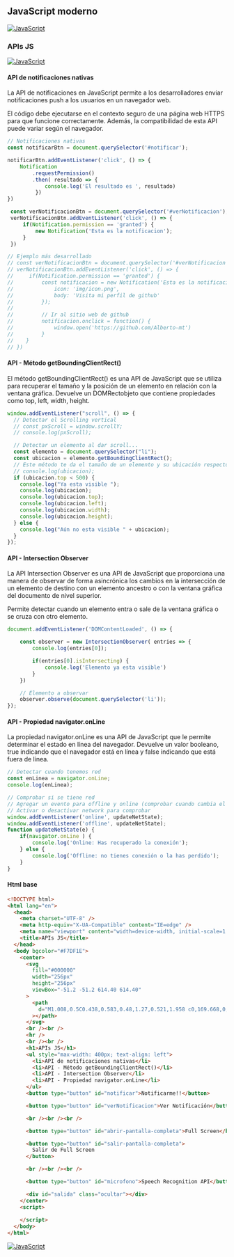## JavaScript moderno
[![JavaScript](https://img.shields.io/badge/JavaScript-F7DF1E?style=for-the-badge&logo=javascript&logoColor=white&labelColor=101010)](https://github.com/Alberto-mt/JavaScript_JQuery/blob/main/JavaScript/Apuntes/index.md)

### APIs JS
[![JavaScript](https://img.shields.io/badge/APIs_JS-c044b8?style=for-the-badge&logo=javascript&logoColor=white&labelColor=101010)](https://github.com/Alberto-mt/JavaScript_JQuery/blob/main/JavaScript/Apuntes/categories/APIs_JS.md)

#### API de notificaciones nativas
La API de notificaciones en JavaScript permite a los desarrolladores enviar notificaciones push a los usuarios en un navegador web.

El código debe ejecutarse en el contexto seguro de una página web HTTPS para que funcione correctamente. Además, la compatibilidad de esta API puede variar según el navegador.

```js
// Notificaciones nativas
const notificarBtn = document.querySelector('#notificar');

notificarBtn.addEventListener('click', () => {
    Notification
        .requestPermission()
        .then( resultado => {
            console.log('El resultado es ', resultado)
         })
})

 const verNotificacionBtn = document.querySelector('#verNotificacion');
 verNotificacionBtn.addEventListener('click', () => {
     if(Notification.permission == 'granted') {
         new Notification('Esta es la notificacion');
     }
 })

// Ejemplo más desarrollado
// const verNotificacionBtn = document.querySelector('#verNotificacion');
// verNotificacionBtn.addEventListener('click', () => {
//     if(Notification.permission == 'granted') {
//         const notificacion = new Notification('Esta es la notificacion', { 
//             icon: 'img/icon.png',
//             body: 'Visita mi perfil de github'
//         });
//
//         // Ir al sitio web de github
//         notificacion.onclick = function() {
//             window.open('https://github.com/Alberto-mt')
//         }
//    }
// })
```

#### API - Método getBoundingClientRect()
El método getBoundingClientRect() es una API de JavaScript que se utiliza para recuperar el tamaño y la posición de un elemento en relación con la ventana gráfica. Devuelve un DOMRectobjeto que contiene propiedades como top, left, width, height.

```js
window.addEventListener("scroll", () => {
  // Detectar el Scrolling vertical
  // const pxScroll = window.scrollY;
  // console.log(pxScroll);

  // Detectar un elemento al dar scroll...
  const elemento = document.querySelector("li");
  const ubicacion = elemento.getBoundingClientRect(); 
  // Este método te da el tamaño de un elemento y su ubicación respecto a la ubicación actual..
  // console.log(ubicacion);
  if (ubicacion.top < 500) {
    console.log("Ya esta visible ");
    console.log(ubicacion);
    console.log(ubicacion.top);
    console.log(ubicacion.left);
    console.log(ubicacion.width);
    console.log(ubicacion.height);
  } else {
    console.log("Aún no esta visible " + ubicacion);
  }
});
```

#### API - Intersection Observer
La API Intersection Observer es una API de JavaScript que proporciona una manera de observar de forma asincrónica los cambios en la intersección de un elemento de destino con un elemento ancestro o con la ventana gráfica del documento de nivel superior. 

Permite detectar cuando un elemento entra o sale de la ventana gráfica o se cruza con otro elemento.

```js
document.addEventListener('DOMContentLoaded', () => {

    const observer = new IntersectionObserver( entries => {
        console.log(entries[0]);

        if(entries[0].isIntersecting) {
            console.log('Elemento ya esta visible')
        }
    })

    // Elemento a observar
    observer.observe(document.querySelector('li'));
});
```

#### API - Propiedad navigator.onLine
La propiedad navigator.onLine es una API de JavaScript que le permite determinar el estado en línea del navegador. Devuelve un valor booleano, true indicando que el navegador está en línea y false indicando que está fuera de línea.
```js
// Detectar cuando tenemos red
const enLinea = navigator.onLine;
console.log(enLinea);

// Comprobar si se tiene red
// Agregar un evento para offline y online (comprobar cuando cambia el estado)
// Activar o desactivar network para comprobar
window.addEventListener('online', updateNetState);
window.addEventListener('offline', updateNetState);
function updateNetState(e) {
    if(navigator.onLine ) {
        console.log('Online: Has recuperado la conexión');
    } else {
        console.log('Offline: no tienes conexión o la has perdido');
    }
}
```

#### Html base
```html
<!DOCTYPE html>
<html lang="en">
  <head>
    <meta charset="UTF-8" />
    <meta http-equiv="X-UA-Compatible" content="IE=edge" />
    <meta name="viewport" content="width=device-width, initial-scale=1.0" />
    <title>APIs JS</title>
  </head>
  <body bgcolor="#F7DF1E">
    <center>
      <svg
        fill="#000000"
        width="256px"
        height="256px"
        viewBox="-51.2 -51.2 614.40 614.40"
      >
        <path
          d="M1.008,0.5C0.438,0.583,0.48,1.27,0.521,1.958 c0,169.668,0,339.31,0,508.974c169.364,1.135,340.808,0.162,510.979,0.486c0-170.309,0-340.61,0-510.918 C341.342,0.5,171.167,0.5,1.008,0.5z M259.893,452.167c-11.822,11.919-30.478,18.938-53.429,18.938 c-37.643,0-58.543-18.34-71.884-43.711c12.842-8.2,25.966-16.122,39.344-23.795c5.456,15.262,23.886,32.42,44.683,21.857 c13.183-6.699,11.661-27.01,11.661-49.054c0-45.773,0-98.578,0-139.872c-0.042-0.688-0.083-1.375,0.482-1.458 c15.707,0,31.413,0,47.116,0c0,36.788,0,78.402,0,117.529C277.866,395.199,280.91,430.988,259.893,452.167z M470.696,409.917 c-2.674,39.884-35.243,61.063-79.17,61.188c-43.062,0.124-70.624-19.013-87.433-48.567c12.085-8.317,25.778-15.017,38.375-22.822 c10.08,15.761,27.537,30.91,53.429,28.652c16.131-1.406,34.856-14.555,24.285-34.482c-5.127-9.66-17.516-14.567-28.656-19.425 c-35.352-15.424-76.828-29.571-72.861-84.992c1.327-18.514,9.852-31.525,20.889-40.796c11.311-9.5,26.46-15.867,46.629-16.511 c36.629-1.173,56.723,15.12,70.429,37.884c-11.664,8.891-24.514,16.608-37.401,24.281c-4.229-12.995-24.644-25.658-41.772-17.969 c-7.789,3.493-14.788,13.761-10.684,26.224c3.66,11.115,18.589,17.199,30.599,22.344 C433.706,340.486,474.331,355.693,470.696,409.917z"
        ></path>
      </svg>
      <br /><br />
      <hr />
      <br /><br />
      <h1>APIs JS</h1>
      <ul style="max-width: 400px; text-align: left">
        <li>API de notificaciones nativas</li>
        <li>API - Método getBoundingClientRect()</li>
        <li>API - Intersection Observer</li>
        <li>API - Propiedad navigator.onLine</li>
      </ul>
      <button type="button" id="notificar">Notificarme!!</button>

      <button type="button" id="verNotificacion">Ver Notificación</button>

      <br /><br /><br />

      <button type="button" id="abrir-pantalla-completa">Full Screen</button>

      <button type="button" id="salir-pantalla-completa">
        Salir de Full Screen
      </button>

      <br /><br /><br />

      <button type="button" id="microfono">Speech Recognition API</button>

      <div id="salida" class="ocultar"></div>
    </center>
    <script>
      
    </script>
  </body>
</html>
```

[![JavaScript](https://img.shields.io/badge/APIs_JS-c044b8?style=for-the-badge&label=&#9650;&logoColor=white&labelColor=101010)](https://github.com/Alberto-mt/JavaScript_JQuery/blob/main/JavaScript/Apuntes/categories/APIs_JS.md)
